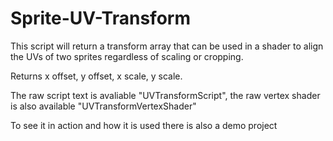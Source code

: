 # Sprite-UV-Transform
This script will return a transform array that can be used in a shader to align the UVs of two sprites regardless of scaling or cropping.

Returns x offset, y offset, x scale, y scale.

The raw script text is avaliable "UVTransformScript", the raw vertex shader is also available "UVTransformVertexShader"

To see it in action and how it is used there is also a demo project

